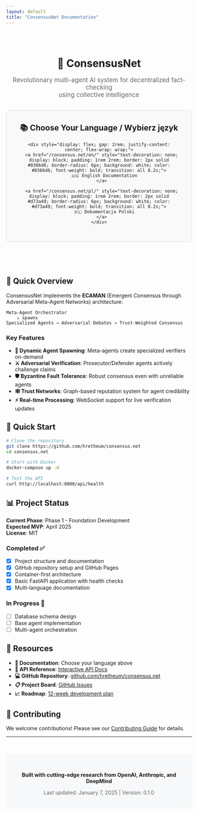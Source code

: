 ```yaml
---
layout: default
title: "ConsensusNet Documentation"
---
```


<div style="text-align: center; padding: 2rem 0;">
  <h1>🤖 ConsensusNet</h1>
  <p style="font-size: 1.2em; color: #666; margin-bottom: 2rem;">
    Revolutionary multi-agent AI system for decentralized fact-checking<br/>
    using collective intelligence
  </p>
  
  <div style="display: inline-block; border: 1px solid #ddd; border-radius: 8px; padding: 2rem; background: #f9f9f9; margin-bottom: 2rem;">
    <h2 style="margin-top: 0;">📚 Choose Your Language / Wybierz język</h2>
    
    <div style="display: flex; gap: 2rem; justify-content: center; flex-wrap: wrap;">
      <a href="/consensus.net/en/" style="text-decoration: none; display: block; padding: 1rem 2rem; border: 2px solid #0366d6; border-radius: 6px; background: white; color: #0366d6; font-weight: bold; transition: all 0.2s;">
        🇺🇸 English Documentation
      </a>
      
      <a href="/consensus.net/pl/" style="text-decoration: none; display: block; padding: 1rem 2rem; border: 2px solid #d73a49; border-radius: 6px; background: white; color: #d73a49; font-weight: bold; transition: all 0.2s;">
        🇵🇱 Dokumentacja Polski
      </a>
    </div>
  </div>
</div>

## 🎯 Quick Overview

ConsensusNet implements the **ECAMAN** (Emergent Consensus through Adversarial Meta-Agent Networks) architecture:

```
Meta-Agent Orchestrator
    ↓ spawns
Specialized Agents → Adversarial Debates → Trust-Weighted Consensus
```

### Key Features

- **🤖 Dynamic Agent Spawning**: Meta-agents create specialized verifiers on-demand
- **⚔️ Adversarial Verification**: Prosecutor/Defender agents actively challenge claims  
- **🛡️ Byzantine Fault Tolerance**: Robust consensus even with unreliable agents
- **🕸️ Trust Networks**: Graph-based reputation system for agent credibility
- **⚡ Real-time Processing**: WebSocket support for live verification updates

## 🚀 Quick Start

```bash
# Clone the repository
git clone https://github.com/hretheum/consensus.net
cd consensus.net

# Start with Docker
docker-compose up -d

# Test the API
curl http://localhost:8000/api/health
```

## 📊 Project Status

**Current Phase**: Phase 1 - Foundation Development  
**Expected MVP**: April 2025  
**License**: MIT

### Completed ✅
- [x] Project structure and documentation
- [x] GitHub repository setup and GitHub Pages
- [x] Container-first architecture  
- [x] Basic FastAPI application with health checks
- [x] Multi-language documentation

### In Progress 🚧
- [ ] Database schema design
- [ ] Base agent implementation
- [ ] Multi-agent orchestration

## 🔗 Resources

- **📖 Documentation**: Choose your language above
- **🔧 API Reference**: [Interactive API Docs](http://localhost:8000/api/docs)
- **💻 GitHub Repository**: [github.com/hretheum/consensus.net](https://github.com/hretheum/consensus.net)
- **📋 Project Board**: [GitHub Issues](https://github.com/hretheum/consensus.net/issues)
- **📈 Roadmap**: [12-week development plan](https://github.com/hretheum/consensus.net/blob/main/consensus-roadmap.md)

## 🤝 Contributing

We welcome contributions! Please see our [Contributing Guide](https://github.com/hretheum/consensus.net/blob/main/CONTRIBUTING.md) for details.

---

<div style="text-align: center; margin-top: 3rem; padding: 2rem; background: #f6f8fa; border-radius: 6px;">
  <p><strong>Built with cutting-edge research from OpenAI, Anthropic, and DeepMind</strong></p>
  <p style="margin: 0; color: #666;">Last updated: January 7, 2025 | Version: 0.1.0</p>
</div>

<style>
  a:hover {
    transform: translateY(-2px);
    box-shadow: 0 4px 8px rgba(0,0,0,0.1) !important;
  }
  
  .language-bash {
    background: #f6f8fa;
    border-left: 4px solid #0366d6;
    padding: 1rem;
    margin: 1rem 0;
  }
</style>